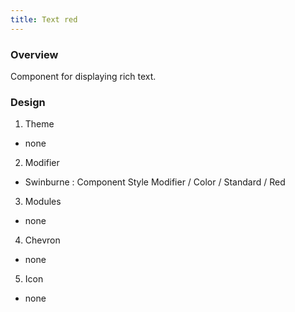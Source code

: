 ```yaml
---
title: Text red
---
```

### Overview
  Component for displaying rich text.
### Design

1. Theme
 * none
2. Modifier
 * Swinburne : Component Style Modifier / Color / Standard / Red
3. Modules
 * none
4. Chevron
 * none
5. Icon
 * none

